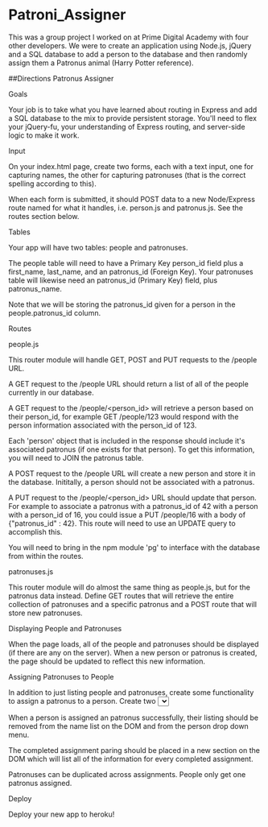 # Patroni_Assigner

This was a group project I worked on at Prime Digital Academy with four other developers. We were to create an application using Node.js, jQuery and a SQL database to add a person to the database and then randomly assign them a Patronus animal (Harry Potter reference). 

##Directions
Patronus Assigner

Goals

Your job is to take what you have learned about routing in Express and add a SQL database to the mix to provide persistent storage. You'll need to flex your jQuery-fu, your understanding of Express routing, and server-side logic to make it work.

Input

On your index.html page, create two forms, each with a text input, one for capturing names, the other for capturing patronuses (that is the correct spelling according to this).

When each form is submitted, it should POST data to a new Node/Express route named for what it handles, i.e. person.js and patronus.js. See the routes section below.

Tables

Your app will have two tables: people and patronuses.

The people table will need to have a Primary Key person_id field plus a first_name, last_name, and an patronus_id (Foreign Key). Your patronuses table will likewise need an patronus_id (Primary Key) field, plus patronus_name.

Note that we will be storing the patronus_id given for a person in the people.patronus_id column.

Routes

people.js

This router module will handle GET, POST and PUT requests to the /people URL.

A GET request to the /people URL should return a list of all of the people currently in our database.

A GET request to the /people/<person_id> will retrieve a person based on their person_id, for example GET /people/123 would respond with the person information associated with the person_id of 123.

Each 'person' object that is included in the response should include it's associated patronus (if one exists for that person). To get this information, you will need to JOIN the patronus table.

A POST request to the /people URL will create a new person and store it in the database. Inititally, a person should not be associated with a patronus.

A PUT request to the /people/<person_id> URL should update that person. For example to associate a patronus with a patronus_id of 42 with a person with a person_id of 16, you could issue a PUT /people/16 with a body of {"patronus_id" : 42}. This route will need to use an UPDATE query to accomplish this.

You will need to bring in the npm module 'pg' to interface with the database from within the routes.

patronuses.js

This router module will do almost the same thing as people.js, but for the patronus data instead. Define GET routes that will retrieve the entire collection of patronuses and a specific patronus and a POST route that will store new patronuses.

Displaying People and Patronuses

When the page loads, all of the people and patronuses should be displayed (if there are any on the server). When a new person or patronus is created, the page should be updated to reflect this new information.

Assigning Patronuses to People

In addition to just listing people and patronuses, create some functionality to assign a patronus to a person. Create two <select> elements within a form. Add a submit button that when submitted will take the currently selected inputs and associate them on the server. This can be accomplished by issuing a PUT request to the correct person with the correct patronus id included in the body. For example sending PUT /people/123 with a body of {"patronus_id" : 456} should associate that patronus with that person.

When a person is assigned an patronus successfully, their listing should be removed from the name list on the DOM and from the person drop down menu.

The completed assignment paring should be placed in a new section on the DOM which will list all of the information for every completed assignment.

Patronuses can be duplicated across assignments. People only get one patronus assigned.

Deploy

Deploy your new app to heroku!
